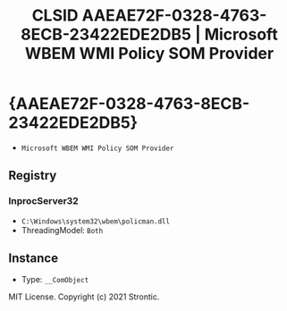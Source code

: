 ﻿---
title: "CLSID AAEAE72F-0328-4763-8ECB-23422EDE2DB5 | Microsoft WBEM WMI Policy SOM Provider"
excerpt: What is COM-Object CLSID AAEAE72F-0328-4763-8ECB-23422EDE2DB5?
---

# {AAEAE72F-0328-4763-8ECB-23422EDE2DB5}

* `Microsoft WBEM WMI Policy SOM Provider`

## Registry


### InprocServer32

* `C:\Windows\system32\wbem\policman.dll`
* ThreadingModel: `Both`

## Instance

* Type: `__ComObject`

MIT License. Copyright (c) 2021 Strontic.



